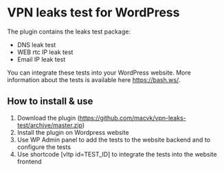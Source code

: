 # VPN leaks test for WordPress

The plugin contains the leaks test package: 
- DNS leak test
- WEB rtc IP leak test
- Email IP leak test

You can integrate these tests into your WordPress website.
More information about the tests is available here https://bash.ws/.

## How to install & use 

1. Download the plugin (https://github.com/macvk/vpn-leaks-test/archive/master.zip)
2. Install the plugin on Wordpress website
3. Use WP Admin panel to add the tests to the website backend and to configure the tests
4. Use shortcode [vltp id=TEST_ID] to integrate the tests into the website frontend


